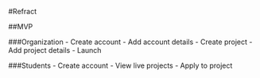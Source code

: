 #Refract

##MVP

###Organization
    - Create account
    - Add account details
    - Create project
    - Add project details
    - Launch

###Students
    - Create account
    - View live projects
    - Apply to project
